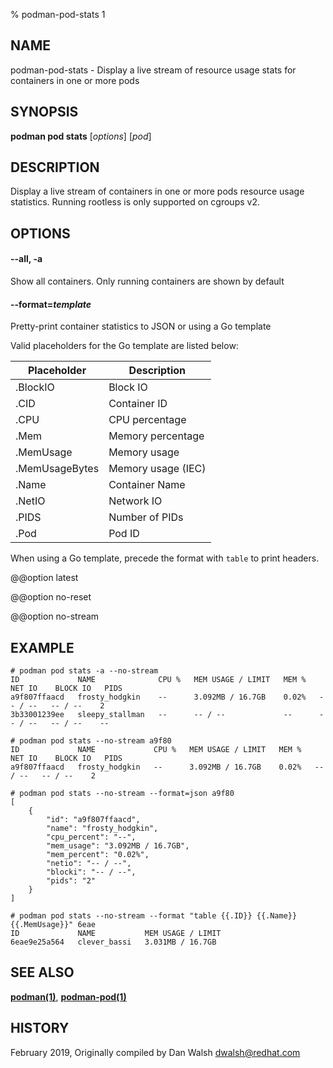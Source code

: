 % podman-pod-stats 1

## NAME

podman\-pod\-stats - Display a live stream of resource usage stats for containers in one or more pods

## SYNOPSIS

**podman pod stats** [*options*] [*pod*]

## DESCRIPTION

Display a live stream of containers in one or more pods resource usage statistics. Running rootless is only supported on cgroups v2.

## OPTIONS

#### **--all**, **-a**

Show all containers. Only running containers are shown by default

#### **--format**=_template_

Pretty-print container statistics to JSON or using a Go template

Valid placeholders for the Go template are listed below:

| **Placeholder** | **Description**    |
| --------------- | ------------------ |
| .BlockIO        | Block IO           |
| .CID            | Container ID       |
| .CPU            | CPU percentage     |
| .Mem            | Memory percentage  |
| .MemUsage       | Memory usage       |
| .MemUsageBytes  | Memory usage (IEC) |
| .Name           | Container Name     |
| .NetIO          | Network IO         |
| .PIDS           | Number of PIDs     |
| .Pod            | Pod ID             |

When using a Go template, precede the format with `table` to print headers.

@@option latest

@@option no-reset

@@option no-stream

## EXAMPLE

```
# podman pod stats -a --no-stream
ID             NAME              CPU %   MEM USAGE / LIMIT   MEM %   NET IO    BLOCK IO   PIDS
a9f807ffaacd   frosty_hodgkin    --      3.092MB / 16.7GB    0.02%   -- / --   -- / --    2
3b33001239ee   sleepy_stallman   --      -- / --             --      -- / --   -- / --    --
```

```
# podman pod stats --no-stream a9f80
ID             NAME             CPU %   MEM USAGE / LIMIT   MEM %   NET IO    BLOCK IO   PIDS
a9f807ffaacd   frosty_hodgkin   --      3.092MB / 16.7GB    0.02%   -- / --   -- / --    2
```

```
# podman pod stats --no-stream --format=json a9f80
[
    {
        "id": "a9f807ffaacd",
        "name": "frosty_hodgkin",
        "cpu_percent": "--",
        "mem_usage": "3.092MB / 16.7GB",
        "mem_percent": "0.02%",
        "netio": "-- / --",
        "blocki": "-- / --",
        "pids": "2"
    }
]
```

```
# podman pod stats --no-stream --format "table {{.ID}} {{.Name}} {{.MemUsage}}" 6eae
ID             NAME           MEM USAGE / LIMIT
6eae9e25a564   clever_bassi   3.031MB / 16.7GB
```

## SEE ALSO

**[podman(1)](podman.md)**, **[podman-pod(1)](commands/podman-pod/podman-pod.md)**

## HISTORY

February 2019, Originally compiled by Dan Walsh <dwalsh@redhat.com>

